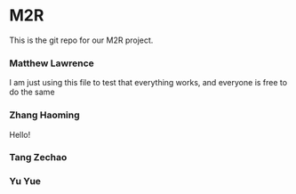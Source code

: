 # M2R
This is the git repo for our M2R project.
### Matthew Lawrence
I am just using this file to test that everything works, and everyone is free to do the same
### Zhang Haoming
Hello!
### Tang Zechao

### Yu Yue